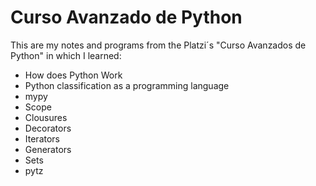 # Curso Avanzado de Python

This are my notes and programs from the Platzi´s "Curso Avanzados de Python" in which I learned:

+ How does Python Work
+ Python classification as a programming language
+ mypy
+ Scope
+ Clousures
+ Decorators
+ Iterators
+ Generators 
+ Sets
+ pytz


